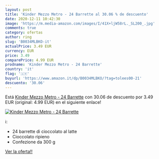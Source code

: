 ```yaml
---
layout: post
title: 'Kinder Mezzo Metro - 24 Barrette al 30.06 % de descuento'
date: 2020-12-11 10:42:30
image: 'https://m.media-amazon.com/images/I/41X+ljW58rL._SL200_.jpg'
comments: true
category: ofertas
author: ring
slug: 'B0034MLBKO-it'
actualPrice: 3.49 EUR
currency: EUR
price: 3.49
comparePrice: 4.99 EUR
prodname: 'Kinder Mezzo Metro - 24 Barrette'
country: 'it'
flag: '🇮🇹'
buyurl: 'https://www.amazon.it/dp/B0034MLBKO/?tag=tolees00-21'
descuento: '30.06'
---
```


Está [Kinder Mezzo Metro - 24 Barrette](https://www.amazon.it/dp/B0034MLBKO/?tag=tolees00-21) con 30.06 de descuento por 3.49 EUR (original: 4.99 EUR) en el siguiente enlace!

[![Kinder Mezzo Metro - 24 Barrette](https://m.media-amazon.com/images/I/41X+ljW58rL._SL200_.jpg)](https://www.amazon.it/dp/B0034MLBKO/?tag=tolees00-21)

ℹ️:

- 24 barrette di cioccolato al latte
- Cioccolato ripieno
- Confezione da 300 g

[Ver la oferta!!](https://www.amazon.it/dp/B0034MLBKO/?tag=tolees00-21)
